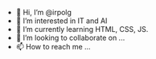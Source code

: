 - 👋 Hi, I’m @irpolg
- 👀 I’m interested in IT and AI
- 🌱 I’m currently learning HTML, CSS, JS.
- 💞️ I’m looking to collaborate on ...
- 📫 How to reach me ...

<!---
irpolg/irpolg is a ✨ special ✨ repository because its `README.md` (this file) appears on your GitHub profile.
You can click the Preview link to take a look at your changes.
--->
